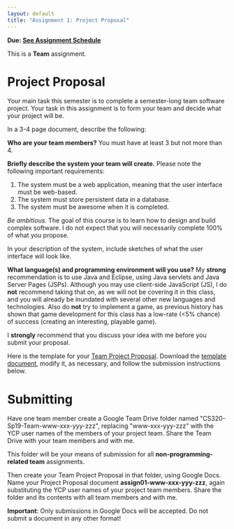```yaml
---
layout: default
title: "Assignment 1: Project Proposal"
---
```


**Due: [See Assignment Schedule](index.html)**

This is a **Team** assignment.

Project Proposal
================

Your main task this semester is to complete a semester-long team software project. Your task in this assignment is to form your team and decide what your project will be.

In a 3-4 page document, describe the following:

**Who are your team members?** You must have at least 3 but not more than 4.

**Briefly describe the system your team will create.** Please note the following important requirements:

1.  The system must be a web application, meaning that the user interface must be web-based.
2.  The system must store persistent data in a database.
3.  The system must be awesome when it is completed.

*Be ambitious*. The goal of this course is to learn how to design and build complex software. I do not expect that you will necessarily complete 100% of what you propose.

In your description of the system, include sketches of what the user interface will look like.

**What language(s) and programming environment will you use?** My **strong** recommendation is to use Java and Eclipse, using Java servlets and Java Server Pages (JSPs).  Although you may use client-side JavaScript (JS), I do **not** recommend taking that on, as we will not be covering it in this class, and you will already be inundated with several other new languages and technologies. Also do **not** try to implement a game, as previous history has shown that game development for this class has a low-rate (<5% chance) of success (creating an interesting, playable game).

I **strongly** recommend that you discuss your idea with me before you submit your proposal.

Here is the template for your [Team Project Proposal](CS320_Team_Project_Proposal_Template.pdf).  Download the [template document](CS320_Team_Project_Proposal_Template.docx), modify it, as necessary, and follow the submission instructions below.

Submitting
==========

Have one team member create a Google Team Drive folder named "CS320-Sp19-Team-www-xxx-yyy-zzz", replacing "www-xxx-yyy-zzz" with the YCP user names of the members of your project team.  Share the Team Drive with your team members and with me.

This folder will be your means of submission for all **non-programming-related team** assignments.

Then create your Team Project Proposal in that folder, using Google Docs.  Name your Project Proposal document **assign01-www-xxx-yyy-zzz**, again substituting the YCP user names of your project team members.  Share the folder and its contents with all team members and with me.

<div class="callout">
<b>Important</b>: Only submissions in Google Docs will be accepted.
Do not submit a document in any other format!
</div>
